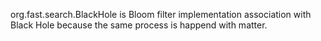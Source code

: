org.fast.search.BlackHole is Bloom filter implementation association with Black Hole because the same process is happend with matter.
